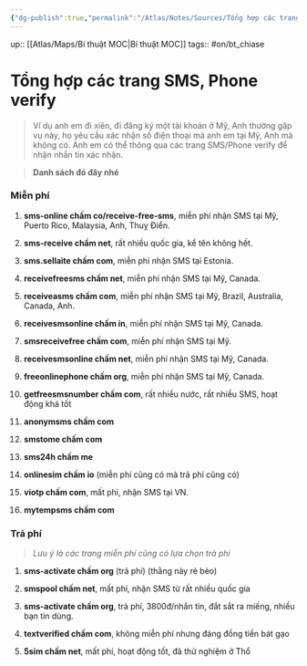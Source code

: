 ```yaml
---
{"dg-publish":true,"permalink":"/Atlas/Notes/Sources/Tổng hợp các trang SMS, Phone verify/","noteIcon":""}
---
```


up:: [[Atlas/Maps/Bí thuật MOC\|Bí thuật MOC]]
tags:: #on/bt_chiase 

# Tổng hợp các trang SMS, Phone verify

> Ví dụ anh em đi xiên, đi đăng ký một tài khoản ở Mỹ, Anh thường gặp vụ này, họ yêu cầu xác nhận số điện thoại mà anh em tại Mỹ, Anh mà không có. Anh em có thể thông qua các trang SMS/Phone verify để nhận nhắn tin xác nhận. 

> **Danh sách đó đây nhé**

### Miễn phí
1. **sms-online chấm co/receive-free-sms**, miễn phí nhận SMS tại Mỹ, Puerto Rico, Malaysia, Anh, Thuỵ Điển.
    
2. **sms-receive chấm net**, rất nhiều quốc gia, kể tên không hết.
    
3. **sms.sellaite chấm com**, miễn phí nhận SMS tại Estonia.
    
4. **receivefreesms chấm net**, miễn phí nhận SMS tại Mỹ, Canada.
    
5. **receiveasms chấm com**, miễn phí nhận SMS tại Mỹ, Brazil, Australia, Canada, Anh.
    
6. **receivesmsonline chấm in**, miễn phí nhận SMS tại Mỹ, Canada.
    
7. **smsreceivefree chấm com**, miễn phí nhận SMS tại Mỹ.
    
8. **receivesmsonline chấm net**, miễn phí nhận SMS tại Mỹ, Canada.
    
9. **freeonlinephone chấm org**, miễn phí nhận SMS tại Mỹ, Canada.
    
10. **getfreesmsnumber chấm com**, rất nhiều nước, rất nhiều SMS, hoạt động khá tốt
    
11. **anonymsms chấm com**
    
12. **smstome chấm com**
    
13. **sms24h chấm me**
    
14. **onlinesim chấm io** (miễn phí cũng có mà trả phí cũng có)
    
15. **viotp chấm com**, mất phí, nhận SMS tại VN.
    
16. **mytempsms chấm com** 
    

### Trả phí

> *Lưu ý là các trang miễn phí cũng có lựa chọn trả phí*

1. **sms-activate chấm org** (trả phí) (thằng này rẻ bèo)
    
2. **smspool chấm net**, mất phí, nhận SMS từ rất nhiều quốc gia
    
3. **sms-activate chấm org**, trả phí, 3800đ/nhắn tin, đắt sắt ra miếng, nhiều bạn tin dùng.
    
4. **textverified chấm com**, không miễn phí nhưng đáng đồng tiền bát gạo
    
5. **5sim chấm net**, mất phí, hoạt động tốt, đã thử nghiệm ở Thổ